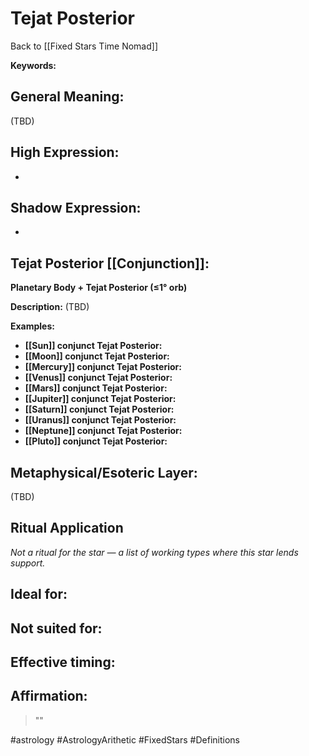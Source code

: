 # Tejat Posterior

Back to [[Fixed Stars Time Nomad]]

**Keywords:** 

## General Meaning:
(TBD)

## High Expression:
- 

## Shadow Expression:
- 

## Tejat Posterior [[Conjunction]]:

**Planetary Body + Tejat Posterior (≤1° orb)**

**Description:**
(TBD)

**Examples:**
- **[[Sun]] conjunct Tejat Posterior:** 
- **[[Moon]] conjunct Tejat Posterior:** 
- **[[Mercury]] conjunct Tejat Posterior:** 
- **[[Venus]] conjunct Tejat Posterior:** 
- **[[Mars]] conjunct Tejat Posterior:** 
- **[[Jupiter]] conjunct Tejat Posterior:** 
- **[[Saturn]] conjunct Tejat Posterior:** 
- **[[Uranus]] conjunct Tejat Posterior:** 
- **[[Neptune]] conjunct Tejat Posterior:** 
- **[[Pluto]] conjunct Tejat Posterior:** 

## Metaphysical/Esoteric Layer:
(TBD)

## Ritual Application
*Not a ritual for the star — a list of working types where this star lends support.*

**Ideal for:**
- 
**Not suited for:**
- 
**Effective timing:**
- 

## Affirmation:

> ""

#astrology #AstrologyArithetic #FixedStars #Definitions
